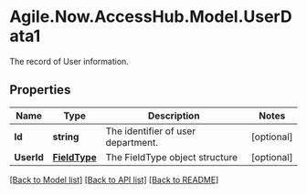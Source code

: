 # Agile.Now.AccessHub.Model.UserData1
The record of User information.

## Properties

Name | Type | Description | Notes
------------ | ------------- | ------------- | -------------
**Id** | **string** | The identifier of user department. | [optional] 
**UserId** | [**FieldType**](FieldType.md) | The FieldType object structure | [optional] 

[[Back to Model list]](../../README.md#documentation-for-models) [[Back to API list]](../../README.md#documentation-for-api-endpoints) [[Back to README]](../../README.md)

